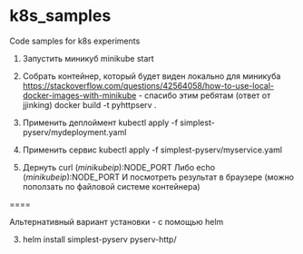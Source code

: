 # k8s_samples
Code samples for k8s experiments

1. Запустить миникуб
minikube start

2. Собрать контейнер, который будет виден локально для миникуба
https://stackoverflow.com/questions/42564058/how-to-use-local-docker-images-with-minikube - спасибо этим ребятам (ответ от jjinking)
docker build -t pyhttpserv .

3. Применить деплоймент
kubectl apply -f simplest-pyserv/mydeployment.yaml

4. Применить сервис
kubectl apply -f simplest-pyserv/myservice.yaml

5. Дернуть 
curl $(minikube ip):$NODE_PORT
Либо 
echo $(minikube ip):$NODE_PORT 
И посмотреть результат в браузере (можно поползать по файловой системе контейнера)

====

Альтернативный вариант установки - с помощью helm

3. helm install simplest-pyserv pyserv-http/